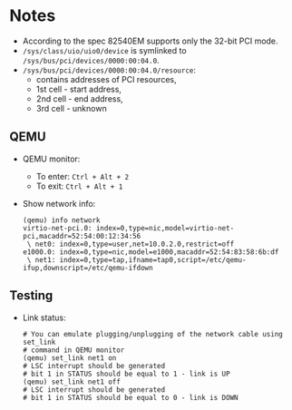 # Notes


- According to the spec 82540EM supports only the 32-bit PCI mode.
- `/sys/class/uio/uio0/device` is symlinked to `/sys/bus/pci/devices/0000:00:04.0`.
- `/sys/bus/pci/devices/0000:00:04.0/resource`:
    - contains addresses of PCI resources,
    - 1st cell - start address,
    - 2nd cell - end address,
    - 3rd cell - unknown


## QEMU

- QEMU monitor:
    - To enter: `Ctrl + Alt + 2`
    - To exit: `Ctrl + Alt + 1`
- Show network info:

    ```
    (qemu) info network
    virtio-net-pci.0: index=0,type=nic,model=virtio-net-pci,macaddr=52:54:00:12:34:56
     \ net0: index=0,type=user,net=10.0.2.0,restrict=off
    e1000.0: index=0,type=nic,model=e1000,macaddr=52:54:83:58:6b:df
     \ net1: index=0,type=tap,ifname=tap0,script=/etc/qemu-ifup,downscript=/etc/qemu-ifdown
    ```


## Testing

- Link status:

    ```
    # You can emulate plugging/unplugging of the network cable using set_link
    # command in QEMU monitor
    (qemu) set_link net1 on
    # LSC interrupt should be generated
    # bit 1 in STATUS should be equal to 1 - link is UP
    (qemu) set_link net1 off
    # LSC interrupt should be generated
    # bit 1 in STATUS should be equal to 0 - link is DOWN
    ```
